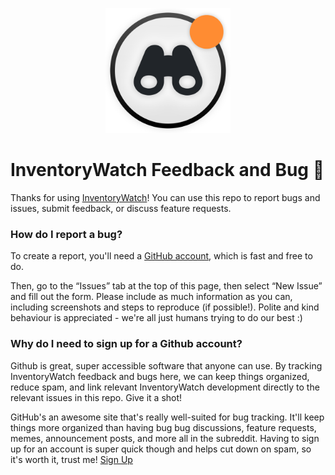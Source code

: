 <p align="center">
  <img src="./assets/iw-logo.png" width=200 />
</p>

# InventoryWatch Feedback and Bug 🐛

Thanks for using [InventoryWatch](https://inventorywatch.app)! You can use this repo to report bugs and issues, submit feedback, or discuss feature requests. 

### How do I report a bug?

To create a report, you'll need a [GitHub account](https://github.com/), which is fast and free to do.

Then, go to the “Issues” tab at the top of this page, then select “New Issue” and fill out the form. Please include as much information as you can, including screenshots and steps to reproduce (if possible!). Polite and kind behaviour is appreciated - we're all just humans trying to do our best :)

### Why do I need to sign up for a Github account?

Github is great, super accessible software that anyone can use. By tracking InventoryWatch feedback and bugs here, we can keep things organized, reduce spam, and link relevant InventoryWatch development directly to the relevant issues in this repo. Give it a shot!

GitHub's an awesome site that's really well-suited for bug tracking. It'll keep things more organized than having bug bug discussions, feature requests, memes, announcement posts, and more all in the subreddit. Having to sign up for an account is super quick though and helps cut down on spam, so it's worth it, trust me! [Sign Up](https://github.com/)
